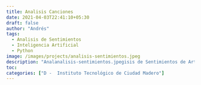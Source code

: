 ```yaml
---
title: Analisis Canciones
date: 2021-04-03T22:41:10+05:30
draft: false
author: "Andrés"
tags:
  - Analisis de Sentimientos
  - Inteligencia Artificial
  - Python
image: /images/projects/analisis-sentimientos.jpeg
description: "Analanalisis-sentimientos.jpegisis de Sentimientos de Artistas basado en letras de canciones"
toc:
categories: ["D -  Instituto Tecnológico de Ciudad Madero"]
---
```

